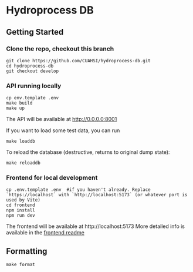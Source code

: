 # Hydroprocess DB

## Getting Started

### Clone the repo, checkout this branch
```console
git clone https://github.com/CUAHSI/hydroprocess-db.git
cd hydroprocess-db
git checkout develop
```

### API running locally
```console
cp env.template .env
make build
make up
```
The API will be available at http://0.0.0.0:8001

If you want to load some test data, you can run
```console
make loaddb
```

To reload the database (destructive, returns to original dump state):
```console
make reloaddb
```

### Frontend for local development
```console
cp .env.template .env  #if you haven't already. Replace `https://localhost` with `http://localhost:5173` (or whatever port is used by Vite)
cd frontend
npm install
npm run dev
```
The frontend will be available at http://localhost:5173
More detailed info is available in the [frontend readme](frontend/README.md)

## Formatting
```console
make format
```
